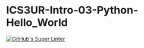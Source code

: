 # ICS3UR-Intro-03-Python-Hello_World


[![GitHub's Super Linter](https://github.com/sydneykuhn/ICS3UR-Intro-03-Python-Hello_World/workflows/GitHub's%20Super%20Linter/badge.svg)](https://github.com/sydneykuhn/ICS3UR-Intro-03-Python-Hello_World/actions)
